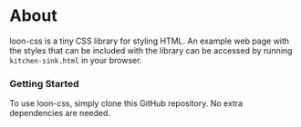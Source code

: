 # About

loon-css is a tiny CSS library for styling HTML. An example web page with the styles that can be included with the library can be accessed by running `kitchen-sink.html` in your browser.

### Getting Started

To use loon-css, simply clone this GitHub repository. No extra dependencies are needed.
